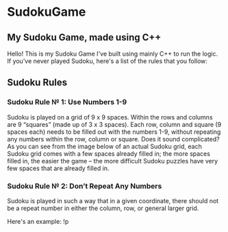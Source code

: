 # SudokuGame
## My Sudoku Game, made using C++

Hello! This is my Sudoku Game I've built using mainly C++ to run the logic. If you've never played Sudoku, here's a list of the rules that you follow:


## Sudoku Rules
### Sudoku Rule № 1: Use Numbers 1-9
Sudoku is played on a grid of 9 x 9 spaces. Within the rows and columns are 9 “squares” (made up of 3 x 3 spaces). Each row, column and square (9 spaces each) needs to be filled out with the numbers 1-9, without repeating any numbers within the row, column or square. Does it sound complicated? As you can see from the image below of an actual Sudoku grid, each Sudoku grid comes with a few spaces already filled in; the more spaces filled in, the easier the game – the more difficult Sudoku puzzles have very few spaces that are already filled in.

### Sudoku Rule № 2: Don’t Repeat Any Numbers
Sudoku is played in such a way that in a given coordinate, there should not be a repeat number in either the column, row, or general larger grid.

Here's an example:
!p[](imgs/sudoku_rules/Sudoku-Rules-for-Complete-Beginners-1.jpg)